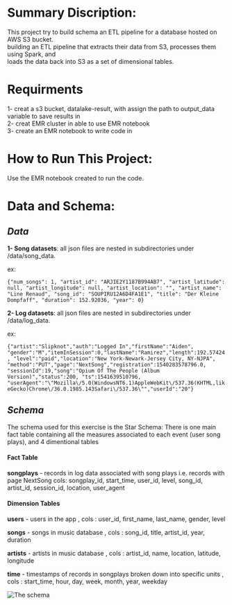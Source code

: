 # Summary Discription:
This project try to build schema an ETL pipeline for a database hosted on AWS S3 bucket.\
building an ETL pipeline that extracts their data from S3, processes them using Spark,
and\
loads the data back into S3 as a set of dimensional tables.


# Requirments
1- creat a s3 bucket, datalake-result, with assign the path to output_data variable to save results in\
2- creat EMR cluster in able to use EMR notebook\
3- create an EMR notebook to write code in


# How to Run This Project:
Use the EMR notebook created to run the code.



# Data and Schema:
## *Data*

**1- Song datasets**: all json files are nested in subdirectories under /data/song_data.

ex:

`{"num_songs": 1, "artist_id": "ARJIE2Y1187B994AB7",
"artist_latitude": null, "artist_longitude": null, "artist_location": "",
"artist_name": "Line Renaud", "song_id": "SOUPIRU12A6D4FA1E1", "title":
"Der Kleine Dompfaff", "duration": 152.92036, "year": 0}
`

**2- Log datasets**: all json files are nested in subdirectories under /data/log_data. 

ex:

`
{"artist":"Slipknot","auth":"Logged In","firstName":"Aiden",
"gender":"M","itemInSession":0,"lastName":"Ramirez","length":192.57424,
"level":"paid","location":"New York-Newark-Jersey City, NY-NJPA",
"method":"PUT","page":"NextSong","registration":1540283578796.0,
"sessionId":19,"song":"Opium Of The People (Album Version)","status":200,
"ts":1541639510796,
"userAgent":"\"Mozilla\/5.0(WindowsNT6.1)AppleWebKit\/537.36(KHTML,likeGecko)Chrome\/36.0.1985.143Safari\/537.36\"","userId":"20"}
`

## *Schema*

The schema used for this exercise is the Star Schema: There is one main fact table containing all the measures 
associated to each event (user song plays), and 4 dimentional tables

#### Fact Table

**songplays** - records in log data associated with song plays i.e. records with page NextSong
cols: songplay_id, start_time, user_id, level, song_id, artist_id, session_id, location, user_agent

#### Dimension Tables
**users** - users in the app
, cols : user_id, first_name, last_name, gender, level

**songs** - songs in music database
, cols : song_id, title, artist_id, year, duration

**artists** - artists in music database
, cols : artist_id, name, location, latitude, longitude

**time** - timestamps of records in songplays broken down into specific units
, cols : start_time, hour, day, week, month, year, weekday

![The schema](https://github.com/Anas-Rabea/Udacity/blob/main/sparkifydb_erd.png)


